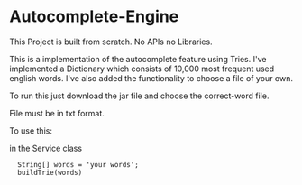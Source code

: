 # Autocomplete-Engine

This Project is built from scratch. No APIs no Libraries.

This is a implementation of the autocomplete feature using Tries.
I've implemented a Dictionary which consists of 10,000 most frequent used english words.
I've also added the functionality to choose a file of your own.


To run this just download the jar file and choose the correct-word file.

File must be in txt format.

To use this:

in the Service class

```
  String[] words = 'your words';
  buildTrie(words)
```
